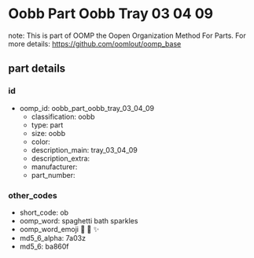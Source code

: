 # Oobb Part Oobb Tray 03 04 09  

note: This is part of OOMP the Oopen Organization Method For Parts. For more details: https://github.com/oomlout/oomp_base

##  part details





### id
* oomp_id: oobb_part_oobb_tray_03_04_09
  * classification: oobb
  * type: part
  * size: oobb
  * color: 
  * description_main: tray_03_04_09
  * description_extra: 
  * manufacturer: 
  * part_number: 

### other_codes
* short_code: ob
* oomp_word: spaghetti bath sparkles
* oomp_word_emoji :spaghetti: :bath: :sparkles:
* md5_6_alpha: 7a03z
* md5_6: ba860f